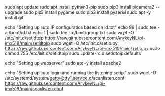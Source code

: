 
sudo apt update
sudo apt install python3-pip
sudo pip3 install picamera2 --upgrade
sudo pip3 install pygame
sudo pip3 install pyserial
sudo apt -y install git

echo "Setting up auto IP configuration based on id.txt" 
echo 99 | sudo tee -a /boot/id.txt
echo 1 | sudo tee -a /boot/group.txt
sudo wget -O /etc/init.d/setidtoip https://raw.githubusercontent.com/AnykeyNL/pi-imx519/main/setidtoip 
sudo wget -O /etc/init.d/setip.py https://raw.githubusercontent.com/AnykeyNL/pi-imx519/main/setip.py
sudo chmod 755 /etc/init.d/setidtoip
sudo update-rc.d setidtoip defaults

echo "Setting up webserver" 
sudo apt -y install apache2

echo "Setting up auto login and running the listening script" 
sudo wget -O /etc/systemd/system/getty@tty1.service.d/scanlisten.conf https://raw.githubusercontent.com/AnykeyNL/pi-imx519/main/scanlisten.conf
